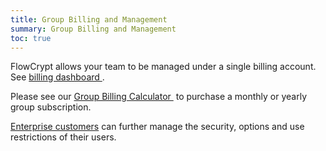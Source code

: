 ```yaml
---
title: Group Billing and Management
summary: Group Billing and Management
toc: true
---
```


FlowCrypt allows your team to be managed under a single billing account. See [billing dashboard&nbsp;<i class='fa fa-external-link'></i>](https://flowcrypt.com/billing?page=dashboard).

Please see our <a href="https://flowcrypt.com/billing#calculator">Group Billing Calculator&nbsp;<i class='fa fa-external-link'></i></a> to purchase a monthly or yearly group subscription.

[Enterprise customers](enterprise.html) can further manage the security, options and use restrictions of their users.